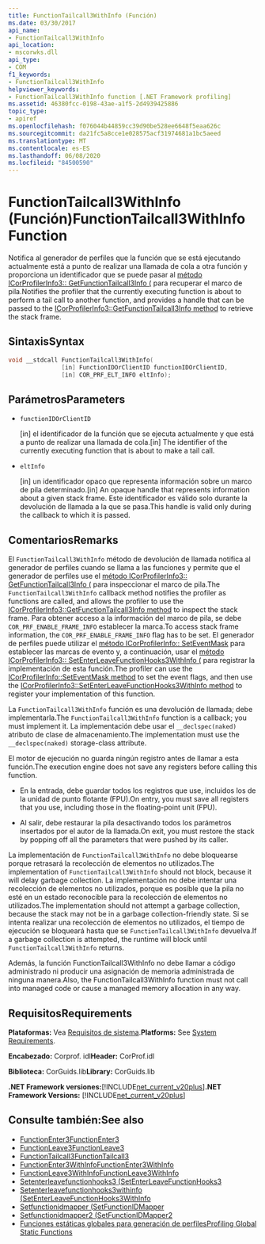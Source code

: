 ```yaml
---
title: FunctionTailcall3WithInfo (Función)
ms.date: 03/30/2017
api_name:
- FunctionTailcall3WithInfo
api_location:
- mscorwks.dll
api_type:
- COM
f1_keywords:
- FunctionTailcall3WithInfo
helpviewer_keywords:
- FunctionTailcall3WithInfo function [.NET Framework profiling]
ms.assetid: 46380fcc-0198-43ae-a1f5-2d4939425886
topic_type:
- apiref
ms.openlocfilehash: f076044b44859cc39d90be528ee6648f5eaa626c
ms.sourcegitcommit: da21fc5a8cce1e028575acf31974681a1bc5aeed
ms.translationtype: MT
ms.contentlocale: es-ES
ms.lasthandoff: 06/08/2020
ms.locfileid: "84500590"
---
```

# <a name="functiontailcall3withinfo-function"></a><span data-ttu-id="4e967-102">FunctionTailcall3WithInfo (Función)</span><span class="sxs-lookup"><span data-stu-id="4e967-102">FunctionTailcall3WithInfo Function</span></span>
<span data-ttu-id="4e967-103">Notifica al generador de perfiles que la función que se está ejecutando actualmente está a punto de realizar una llamada de cola a otra función y proporciona un identificador que se puede pasar al [método ICorProfilerInfo3:: GetFunctionTailcall3Info (](icorprofilerinfo3-getfunctiontailcall3info-method.md) para recuperar el marco de pila.</span><span class="sxs-lookup"><span data-stu-id="4e967-103">Notifies the profiler that the currently executing function is about to perform a tail call to another function, and provides a handle that can be passed to the [ICorProfilerInfo3::GetFunctionTailcall3Info method](icorprofilerinfo3-getfunctiontailcall3info-method.md) to retrieve the stack frame.</span></span>  
  
## <a name="syntax"></a><span data-ttu-id="4e967-104">Sintaxis</span><span class="sxs-lookup"><span data-stu-id="4e967-104">Syntax</span></span>  
  
```cpp  
void __stdcall FunctionTailcall3WithInfo(  
               [in] FunctionIDOrClientID functionIDOrClientID,  
               [in] COR_PRF_ELT_INFO eltInfo);  
```  
  
## <a name="parameters"></a><span data-ttu-id="4e967-105">Parámetros</span><span class="sxs-lookup"><span data-stu-id="4e967-105">Parameters</span></span>  

- `functionIDOrClientID`

  <span data-ttu-id="4e967-106">\[in] el identificador de la función que se ejecuta actualmente y que está a punto de realizar una llamada de cola.</span><span class="sxs-lookup"><span data-stu-id="4e967-106">\[in] The identifier of the currently executing function that is about to make a tail call.</span></span>

- `eltInfo`

  <span data-ttu-id="4e967-107">\[in] un identificador opaco que representa información sobre un marco de pila determinado.</span><span class="sxs-lookup"><span data-stu-id="4e967-107">\[in] An opaque handle that represents information about a given stack frame.</span></span> <span data-ttu-id="4e967-108">Este identificador es válido solo durante la devolución de llamada a la que se pasa.</span><span class="sxs-lookup"><span data-stu-id="4e967-108">This handle is valid only during the callback to which it is passed.</span></span>

## <a name="remarks"></a><span data-ttu-id="4e967-109">Comentarios</span><span class="sxs-lookup"><span data-stu-id="4e967-109">Remarks</span></span>  
 <span data-ttu-id="4e967-110">El `FunctionTailcall3WithInfo` método de devolución de llamada notifica al generador de perfiles cuando se llama a las funciones y permite que el generador de perfiles use el [método ICorProfilerInfo3:: GetFunctionTailcall3Info (](icorprofilerinfo3-getfunctiontailcall3info-method.md) para inspeccionar el marco de pila.</span><span class="sxs-lookup"><span data-stu-id="4e967-110">The `FunctionTailcall3WithInfo` callback method notifies the profiler as functions are called, and allows the profiler to use the [ICorProfilerInfo3::GetFunctionTailcall3Info method](icorprofilerinfo3-getfunctiontailcall3info-method.md) to inspect the stack frame.</span></span> <span data-ttu-id="4e967-111">Para obtener acceso a la información del marco de pila, se debe `COR_PRF_ENABLE_FRAME_INFO` establecer la marca.</span><span class="sxs-lookup"><span data-stu-id="4e967-111">To access stack frame information, the `COR_PRF_ENABLE_FRAME_INFO` flag has to be set.</span></span> <span data-ttu-id="4e967-112">El generador de perfiles puede utilizar el [método ICorProfilerInfo:: SetEventMask](icorprofilerinfo-seteventmask-method.md) para establecer las marcas de evento y, a continuación, usar el [método ICorProfilerInfo3:: SetEnterLeaveFunctionHooks3WithInfo (](icorprofilerinfo3-setenterleavefunctionhooks3withinfo-method.md) para registrar la implementación de esta función.</span><span class="sxs-lookup"><span data-stu-id="4e967-112">The profiler can use the [ICorProfilerInfo::SetEventMask method](icorprofilerinfo-seteventmask-method.md) to set the event flags, and then use the [ICorProfilerInfo3::SetEnterLeaveFunctionHooks3WithInfo method](icorprofilerinfo3-setenterleavefunctionhooks3withinfo-method.md) to register your implementation of this function.</span></span>  
  
 <span data-ttu-id="4e967-113">La `FunctionTailcall3WithInfo` función es una devolución de llamada; debe implementarla.</span><span class="sxs-lookup"><span data-stu-id="4e967-113">The `FunctionTailcall3WithInfo` function is a callback; you must implement it.</span></span> <span data-ttu-id="4e967-114">La implementación debe usar el `__declspec(naked)` atributo de clase de almacenamiento.</span><span class="sxs-lookup"><span data-stu-id="4e967-114">The implementation must use the `__declspec(naked)` storage-class attribute.</span></span>  
  
 <span data-ttu-id="4e967-115">El motor de ejecución no guarda ningún registro antes de llamar a esta función.</span><span class="sxs-lookup"><span data-stu-id="4e967-115">The execution engine does not save any registers before calling this function.</span></span>  
  
- <span data-ttu-id="4e967-116">En la entrada, debe guardar todos los registros que use, incluidos los de la unidad de punto flotante (FPU).</span><span class="sxs-lookup"><span data-stu-id="4e967-116">On entry, you must save all registers that you use, including those in the floating-point unit (FPU).</span></span>  
  
- <span data-ttu-id="4e967-117">Al salir, debe restaurar la pila desactivando todos los parámetros insertados por el autor de la llamada.</span><span class="sxs-lookup"><span data-stu-id="4e967-117">On exit, you must restore the stack by popping off all the parameters that were pushed by its caller.</span></span>  
  
 <span data-ttu-id="4e967-118">La implementación de `FunctionTailcall3WithInfo` no debe bloquearse porque retrasará la recolección de elementos no utilizados.</span><span class="sxs-lookup"><span data-stu-id="4e967-118">The implementation of `FunctionTailcall3WithInfo` should not block, because it will delay garbage collection.</span></span> <span data-ttu-id="4e967-119">La implementación no debe intentar una recolección de elementos no utilizados, porque es posible que la pila no esté en un estado reconocible para la recolección de elementos no utilizados.</span><span class="sxs-lookup"><span data-stu-id="4e967-119">The implementation should not attempt a garbage collection, because the stack may not be in a garbage collection-friendly state.</span></span> <span data-ttu-id="4e967-120">Si se intenta realizar una recolección de elementos no utilizados, el tiempo de ejecución se bloqueará hasta que se `FunctionTailcall3WithInfo` devuelva.</span><span class="sxs-lookup"><span data-stu-id="4e967-120">If a garbage collection is attempted, the runtime will block until `FunctionTailcall3WithInfo` returns.</span></span>  
  
 <span data-ttu-id="4e967-121">Además, la función FunctionTailcall3WithInfo no debe llamar a código administrado ni producir una asignación de memoria administrada de ninguna manera.</span><span class="sxs-lookup"><span data-stu-id="4e967-121">Also, the FunctionTailcall3WithInfo function must not call into managed code or cause a managed memory allocation in any way.</span></span>  
  
## <a name="requirements"></a><span data-ttu-id="4e967-122">Requisitos</span><span class="sxs-lookup"><span data-stu-id="4e967-122">Requirements</span></span>  
 <span data-ttu-id="4e967-123">**Plataformas:** Vea [Requisitos de sistema](../../get-started/system-requirements.md).</span><span class="sxs-lookup"><span data-stu-id="4e967-123">**Platforms:** See [System Requirements](../../get-started/system-requirements.md).</span></span>  
  
 <span data-ttu-id="4e967-124">**Encabezado:** Corprof. idl</span><span class="sxs-lookup"><span data-stu-id="4e967-124">**Header:** CorProf.idl</span></span>  
  
 <span data-ttu-id="4e967-125">**Biblioteca:** CorGuids.lib</span><span class="sxs-lookup"><span data-stu-id="4e967-125">**Library:** CorGuids.lib</span></span>  
  
 <span data-ttu-id="4e967-126">**.NET Framework versiones:**[!INCLUDE[net_current_v20plus](../../../../includes/net-current-v20plus-md.md)]</span><span class="sxs-lookup"><span data-stu-id="4e967-126">**.NET Framework Versions:** [!INCLUDE[net_current_v20plus](../../../../includes/net-current-v20plus-md.md)]</span></span>  
  
## <a name="see-also"></a><span data-ttu-id="4e967-127">Consulte también:</span><span class="sxs-lookup"><span data-stu-id="4e967-127">See also</span></span>

- [<span data-ttu-id="4e967-128">FunctionEnter3</span><span class="sxs-lookup"><span data-stu-id="4e967-128">FunctionEnter3</span></span>](functionenter3-function.md)
- [<span data-ttu-id="4e967-129">FunctionLeave3</span><span class="sxs-lookup"><span data-stu-id="4e967-129">FunctionLeave3</span></span>](functionleave3-function.md)
- [<span data-ttu-id="4e967-130">FunctionTailcall3</span><span class="sxs-lookup"><span data-stu-id="4e967-130">FunctionTailcall3</span></span>](functiontailcall3-function.md)
- [<span data-ttu-id="4e967-131">FunctionEnter3WithInfo</span><span class="sxs-lookup"><span data-stu-id="4e967-131">FunctionEnter3WithInfo</span></span>](functiontailcall3-function.md)
- [<span data-ttu-id="4e967-132">FunctionLeave3WithInfo</span><span class="sxs-lookup"><span data-stu-id="4e967-132">FunctionLeave3WithInfo</span></span>](functionleave3withinfo-function.md)
- [<span data-ttu-id="4e967-133">Setenterleavefunctionhooks3 (</span><span class="sxs-lookup"><span data-stu-id="4e967-133">SetEnterLeaveFunctionHooks3</span></span>](icorprofilerinfo3-setenterleavefunctionhooks3-method.md)
- [<span data-ttu-id="4e967-134">Setenterleavefunctionhooks3withinfo (</span><span class="sxs-lookup"><span data-stu-id="4e967-134">SetEnterLeaveFunctionHooks3WithInfo</span></span>](icorprofilerinfo3-setenterleavefunctionhooks3withinfo-method.md)
- [<span data-ttu-id="4e967-135">Setfunctionidmapper (</span><span class="sxs-lookup"><span data-stu-id="4e967-135">SetFunctionIDMapper</span></span>](icorprofilerinfo-setfunctionidmapper-method.md)
- [<span data-ttu-id="4e967-136">Setfunctionidmapper2 (</span><span class="sxs-lookup"><span data-stu-id="4e967-136">SetFunctionIDMapper2</span></span>](icorprofilerinfo3-setfunctionidmapper2-method.md)
- [<span data-ttu-id="4e967-137">Funciones estáticas globales para generación de perfiles</span><span class="sxs-lookup"><span data-stu-id="4e967-137">Profiling Global Static Functions</span></span>](profiling-global-static-functions.md)
